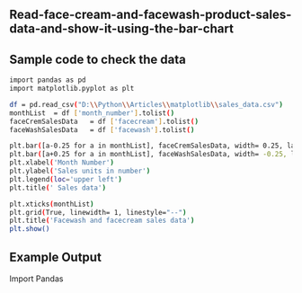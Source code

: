 ## Read-face-cream-and-facewash-product-sales-data-and-show-it-using-the-bar-chart
## Sample code to check the data
```sh
import pandas as pd
import matplotlib.pyplot as plt  

df = pd.read_csv("D:\\Python\\Articles\\matplotlib\\sales_data.csv")
monthList  = df ['month_number'].tolist()
faceCremSalesData   = df ['facecream'].tolist()
faceWashSalesData   = df ['facewash'].tolist()

plt.bar([a-0.25 for a in monthList], faceCremSalesData, width= 0.25, label = 'Face Cream sales data', align='edge')
plt.bar([a+0.25 for a in monthList], faceWashSalesData, width= -0.25, label = 'Face Wash sales data', align='edge')
plt.xlabel('Month Number')
plt.ylabel('Sales units in number')
plt.legend(loc='upper left')
plt.title(' Sales data')

plt.xticks(monthList)
plt.grid(True, linewidth= 1, linestyle="--")
plt.title('Facewash and facecream sales data')
plt.show()
```
## Example Output
Import Pandas
